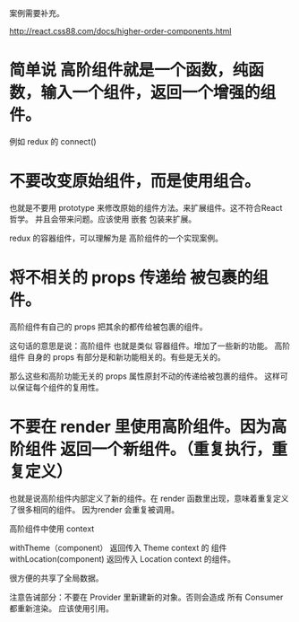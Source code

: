 案例需要补充。

http://react.css88.com/docs/higher-order-components.html

# 简单说 高阶组件就是一个函数，纯函数，输入一个组件，返回一个增强的组件。
例如 redux 的 connect()

# 不要改变原始组件，而是使用组合。

也就是不要用 prototype 来修改原始的组件方法。来扩展组件。这不符合React 哲学。
并且会带来问题。应该使用 嵌套 包装来扩展。

redux 的容器组件，可以理解为是 高阶组件的一个实现案例。


# 将不相关的 props 传递给 被包裹的组件。
高阶组件有自己的 props 把其余的都传给被包裹的组件。

这句话的意思是说：高阶组件 也就是类似 容器组件。增加了一些新的功能。
高阶组件 自身的 props 有部分是和新功能相关的。有些是无关的。

那么这些和高阶功能无关的 props 属性原封不动的传递给被包裹的组件。
这样可以保证每个组件的复用性。

# 不要在 render 里使用高阶组件。因为高阶组件 返回一个新组件。（重复执行，重复定义）
也就是说高阶组件内部定义了新的组件。在 render 函数里出现，意味着重复定义了很多相同的组件。
因为render 会重复被调用。

高阶组件中使用 context 

withTheme（component） 返回传入 Theme context 的 组件
withLocation(component) 返回传入 Location context 的组件。

很方便的共享了全局数据。

注意告诫部分：不要在 Provider 里新建新的对象。否则会造成 所有 Consumer 都重新渲染。
应该使用引用。
